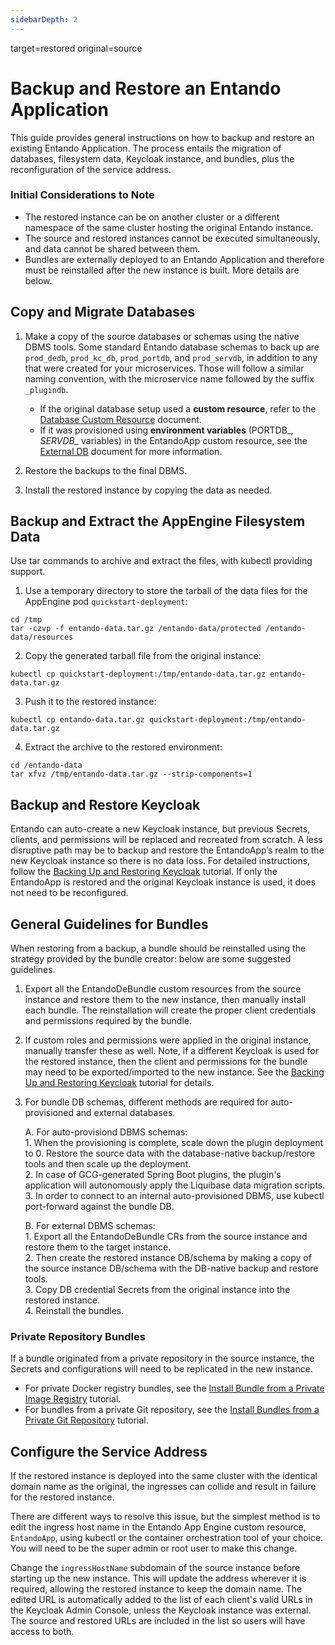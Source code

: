 ```yaml
---
sidebarDepth: 2
---
```

target=restored
original=source
# Backup and Restore an Entando Application

This guide provides general instructions on how to backup and restore an existing Entando Application. The process entails the migration of databases, filesystem data, Keycloak instance, and bundles, plus the reconfiguration of the service address. 

### Initial Considerations to Note
* The restored instance can be on another cluster or a different namespace of the same cluster hosting the original Entando instance. 
* The source and restored instances cannot be executed simultaneously, and data cannot be shared between them.
* Bundles are externally deployed to an Entando Application and therefore must be reinstalled after the new instance is built. More details are below.

## Copy and Migrate Databases

1. Make a copy of the source databases or schemas using the native DBMS tools. Some standard Entando database schemas to back up are `prod_dedb`, `prod_kc_db`, `prod_portdb`, and `prod_servdb`, in addition to any that were created for your microservices. Those will follow a similar naming convention, with the microservice name followed by the suffix `_plugindb`.
      * If the original database setup used a **custom resource**, refer to the [Database Custom Resource](https://developer.entando.com/v7.1/docs/reference/database-cr.html) document. 
      * If it was provisioned using **environment variables** (PORTDB_*, SERVDB_* variables) in the EntandoApp custom resource, see the [External DB](https://developer.entando.com/v7.1/tutorials/devops/external-db.html) document for more information.  
 
2. Restore the backups to the final DBMS.
3. Install the restored instance by copying the data as needed.

## Backup and Extract the AppEngine Filesystem Data
Use tar commands to archive and extract the files, with kubectl providing support.
1. Use a temporary directory to store the tarball of the data files for the AppEngine pod `quickstart-deployment`:

```
cd /tmp
tar -czvp -f entando-data.tar.gz /entando-data/protected /entando-data/resources
```

2. Copy the generated tarball file from the original instance:

```
kubectl cp quickstart-deployment:/tmp/entando-data.tar.gz entando-data.tar.gz
```

3. Push it to the restored instance:

```
kubectl cp entando-data.tar.gz quickstart-deployment:/tmp/entando-data.tar.gz
```

4. Extract the archive to the restored environment:
```
cd /entando-data
tar xfvz /tmp/entando-data.tar.gz --strip-components=1
```

## Backup and Restore Keycloak
Entando can auto-create a new Keycloak instance, but previous Secrets, clients, and permissions will be replaced and recreated from scratch. A less disruptive path may be to backup and restore the EntandoApp’s realm to the new Keycloak instance so there is no data loss. For detailed instructions, follow the [Backing Up and Restoring Keycloak](../../tutorials/devops/backing-restoring-keycloak.md) tutorial. If only the EntandoApp is restored and the original Keycloak instance is used, it does not need to be reconfigured.

## General Guidelines for Bundles
When restoring from a backup, a bundle should be reinstalled using the strategy provided by the bundle creator: below are some suggested guidelines. 

1. Export all the EntandoDeBundle custom resources from the source instance and restore them to the new instance, 
then manually install each bundle. The reinstallation will create the proper client credentials and permissions required by the bundle.
2. If custom roles and permissions were applied in the original instance, manually transfer these as well. Note, if a different Keycloak is used for the restored instance, then the client and permissions for the bundle may need to be exported/imported to the new instance. See the [Backing Up and Restoring Keycloak](../../tutorials/devops/backing-restoring-keycloak.md) tutorial for details.
3. For bundle DB schemas, different methods are required for auto-provisioned and external databases.

    A. For auto-provisiond DBMS schemas:  
             1. When the provisioning is complete, scale down the plugin deployment to 0. Restore the source data with the database-native backup/restore tools and then scale up the deployment.  
             2. In case of GCG-generated Spring Boot plugins, the plugin's application will autonomously apply the Liquibase data migration scripts.   
             3. In order to connect to an internal auto-provisioned DBMS, use kubectl port-forward against the bundle DB.   

    B. For external DBMS schemas:  
       1. Export all the EntandoDeBundle CRs from the source instance and restore them to the target instance.  
       2. Then create the restored instance DB/schema by making a copy of the source instance DB/schema with the DB-native backup and restore tools.  
       3. Copy DB credential Secrets from the original instance into the restored instance.  
       4. Reinstall the bundles.   


### Private Repository Bundles
If a bundle originated from a private repository in the source instance, the Secrets and configurations will need to be replicated in the new instance. 
* For private Docker registry bundles, see the [Install Bundle from a Private Image Registry](https://developer.entando.com/v7.1/tutorials/curate/bundle-private-images.html) tutorial. 
* For bundles from a private Git repository, see the [Install Bundles from a Private Git Repository](https://developer.entando.com/v7.1/tutorials/curate/private-git-repo.html) tutorial.

## Configure the Service Address
If the restored instance is deployed into the same cluster with the identical domain name as the original, the ingresses can collide and result in failure for the restored instance.

There are different ways to resolve this issue, but the simplest method is to edit the ingress host name in the Entando App Engine custom resource, `EntandoApp`, using kubectl or the container orchestration tool of your choice. You will need to be the super admin or root user to make this change.

Change the `ingressHostName` subdomain of the source instance before starting up the new instance. This will update the address wherever it is required, allowing the restored instance to keep the domain name. 
The edited URL is automatically added to the list of each client's valid URLs in the Keycloak Admin Console, unless the  Keycloak instance was external. The source and restored URLs are included in the list so users will have access to both.


